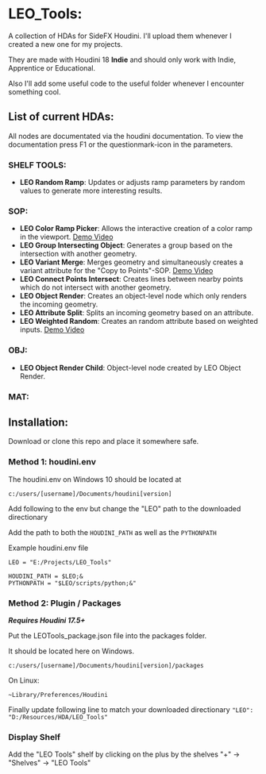 # LEO_Tools:
A collection of HDAs for SideFX Houdini.
I'll upload them whenever I created a new one for my projects.

They are made with Houdini 18 **Indie** and should only work with Indie, Apprentice or Educational.

Also I'll add some useful code to the useful folder whenever I encounter something cool.

## List of current HDAs:
All nodes are documentated via the houdini documentation. To view the documentation press F1 or the questionmark-icon in the parameters.

### SHELF TOOLS:
* **LEO Random Ramp**: Updates or adjusts ramp parameters by random values to generate more interesting results.

### SOP:
* **LEO Color Ramp Picker**: Allows the interactive creation of a color ramp in the viewport. [Demo Video](https://vimeo.com/448546910)
* **LEO Group Intersecting Object**: Generates a group based on the intersection with another geometry.
* **LEO Variant Merge**: Merges geometry and simultaneously creates a variant attribute for the "Copy to Points"-SOP. [Demo Video](https://vimeo.com/448293988)
* **LEO Connect Points Intersect**: Creates lines between nearby points which do not intersect with another geometry.
* **LEO Object Render**: Creates an object-level node which only renders the incoming geometry.
* **LEO Attribute Split**: Splits an incoming geometry based on an attribute.
* **LEO Weighted Random**: Creates an random attribute based on weighted inputs. [Demo Video](https://vimeo.com/448293988)

### OBJ:
* **LEO Object Render Child**: Object-level node created by LEO Object Render.

### MAT:

## Installation:
Download or clone this repo and place it somewhere safe.

### Method 1: houdini.env
The houdini.env on Windows 10 should be located at 

```c:/users/[username]/Documents/houdini[version]```

Add following to the env but change the "LEO" path to the downloaded directionary

Add the path to both the ```HOUDINI_PATH``` as well as the ```PYTHONPATH```

Example houdini.env file
```
LEO = "E:/Projects/LEO_Tools"

HOUDINI_PATH = $LEO;&
PYTHONPATH = "$LEO/scripts/python;&"
```

### Method 2: Plugin / Packages
***Requires Houdini 17.5+***

Put the LEOTools_package.json file into the packages folder. 

It should be located here on Windows.

```c:/users/[username]/Documents/houdini[version]/packages```

On Linux:

```~Library/Preferences/Houdini```

Finally update following line to match your downloaded directionary
```"LEO": "D:/Resources/HDA/LEO_Tools"``` 
### Display Shelf ###

Add the "LEO Tools" shelf by clicking on the plus by the shelves
"+" -> "Shelves" -> "LEO Tools"